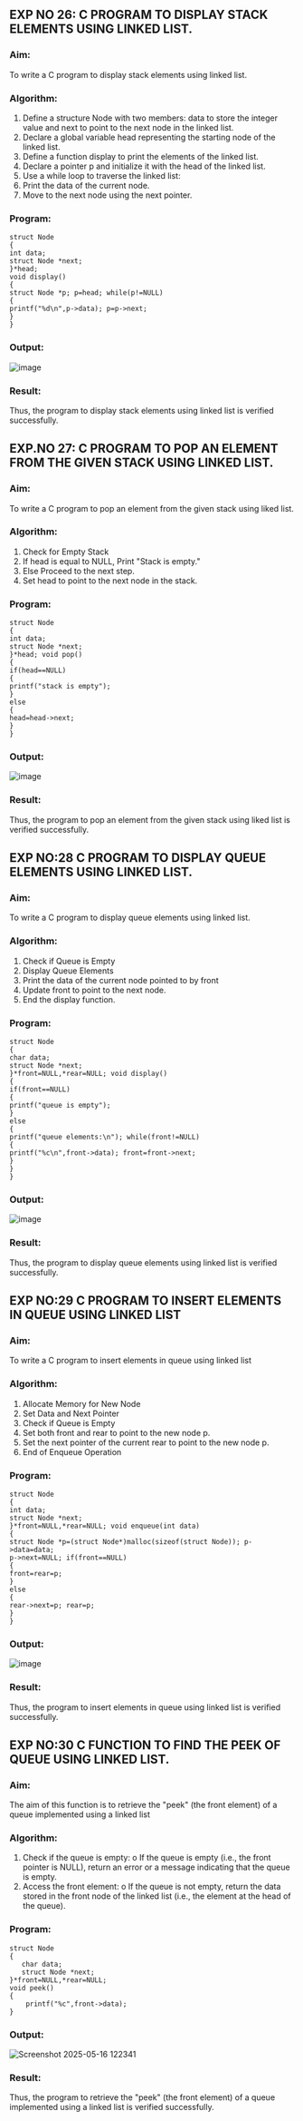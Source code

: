 

## EXP NO 26: C PROGRAM TO DISPLAY STACK ELEMENTS USING LINKED LIST.
### Aim:
To write a C program to display stack elements using linked list.

### Algorithm:
1.	Define a structure Node with two members: data to store the integer value and next to point to the next node in the linked list.
2.	Declare a global variable head representing the starting node of the linked list.
3.	Define a function display to print the elements of the linked list.
4.	Declare a pointer p and initialize it with the head of the linked list.
5.	Use a while loop to traverse the linked list:
6.	Print the data of the current node.
7.	Move to the next node using the next pointer.
 
### Program:

```
struct Node
{
int data;
struct Node *next;
}*head;
void display()
{
struct Node *p; p=head; while(p!=NULL)
{
printf("%d\n",p->data); p=p->next;
}
}
```
### Output:

![image](https://github.com/user-attachments/assets/85085f77-0afc-4bcb-95ef-6267b6d5574d)



### Result:
Thus, the program to display stack elements using linked list is verified successfully. 



## EXP.NO 27: C PROGRAM TO POP AN ELEMENT FROM THE GIVEN STACK USING LINKED LIST.
### Aim:
To write a C program to pop an element from the given stack using liked list.

### Algorithm:
1.	Check for Empty Stack
2.	If head is equal to NULL, Print "Stack is empty."
3.	Else Proceed to the next step.
4.	Set head to point to the next node in the stack.
 
### Program:
```
struct Node
{
int data;
struct Node *next;
}*head; void pop()
{
if(head==NULL)
{
printf("stack is empty");
}
else
{
head=head->next;
}
}
```
### Output:
![image](https://github.com/user-attachments/assets/4138cd67-5fb3-432f-bc5e-570cb63bfffe)


### Result:
Thus, the program to pop an element from the given stack using liked list is verified successfully.

 
## EXP NO:28 C PROGRAM TO DISPLAY QUEUE ELEMENTS USING LINKED LIST.
### Aim:
To write a C program to display queue elements using linked list.
### Algorithm:
1.	Check if Queue is Empty
2.	Display Queue Elements
3.	Print the data of the current node pointed to by front
4.	Update front to point to the next node.
5.	End the display function.
 
### Program:
```
struct Node
{
char data;
struct Node *next;
}*front=NULL,*rear=NULL; void display()
{
if(front==NULL)
{
printf("queue is empty");
}
else
{
printf("queue elements:\n"); while(front!=NULL)
{
printf("%c\n",front->data); front=front->next;
}
}
}
```

### Output:
![image](https://github.com/user-attachments/assets/e62277af-cbbb-4e01-aa4e-225977490e85)


### Result:
Thus, the program to display queue elements using linked list is verified successfully.


 
## EXP NO:29 C PROGRAM TO INSERT ELEMENTS IN QUEUE USING LINKED LIST

### Aim:
To write a C program to insert elements in queue using linked list

### Algorithm:
1.	Allocate Memory for New Node
2.	Set Data and Next Pointer
3.	Check if Queue is Empty
4.	Set both front and rear to point to the new node p.
5.	Set the next pointer of the current rear to point to the new node p.
6.	End of Enqueue Operation
 
### Program:
```
struct Node
{
int data;
struct Node *next;
}*front=NULL,*rear=NULL; void enqueue(int data)
{
struct Node *p=(struct Node*)malloc(sizeof(struct Node)); p->data=data;
p->next=NULL; if(front==NULL)
{
front=rear=p;
}
else
{
rear->next=p; rear=p;
}
}
```

### Output:

![image](https://github.com/user-attachments/assets/067b02c6-6e01-4c05-8ded-456c534375a6)


### Result:
Thus, the program to insert elements in queue using linked list is verified successfully.



## EXP NO:30 C FUNCTION TO FIND THE PEEK OF QUEUE USING LINKED LIST.

### Aim:

The aim of this function is to retrieve the "peek" (the front element) of a queue implemented using a linked list

### Algorithm:

1.	Check if the queue is empty:
o	If the queue is empty (i.e., the front pointer is NULL), return an error or a message indicating that the queue is empty.
2.	Access the front element:
o	If the queue is not empty, return the data stored in the front node of the linked list (i.e., the element at the head of the queue).

### Program:
```
struct Node
{
   char data;
   struct Node *next;
}*front=NULL,*rear=NULL;
void peek()
{
    printf("%c",front->data);
}

```
### Output:
![Screenshot 2025-05-16 122341](https://github.com/user-attachments/assets/0dfe29fe-7865-4ac9-a5e8-48b14720cd62)


### Result:

Thus, the program to retrieve the "peek" (the front element) of a queue implemented using a linked list is verified successfully.


